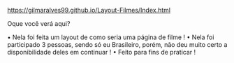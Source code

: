 
https://gilmaralves99.github.io/Layout-Filmes/Index.html

Oque você verá aqui?

• Nela foi feita um layout de como seria uma página de filme !
• Nela foi participado 3 pessoas, sendo só eu Brasileiro, porém, não deu muito certo a disponibilidade deles em continuar ! 
• Feito para fins de praticar !
